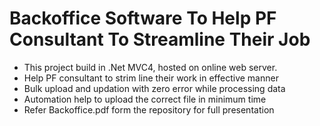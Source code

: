 # Backoffice Software To Help PF Consultant To Streamline Their Job
- This project build in .Net MVC4, hosted on online web server. 
- Help PF consultant to strim line their work in effective manner
- Bulk upload and updation with zero error while processing data
- Automation help to upload the correct file in minimum time
- Refer Backoffice.pdf form the repository for full presentation

